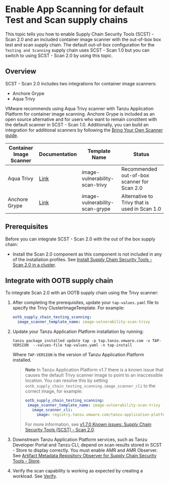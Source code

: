 # Enable App Scanning for default Test and Scan supply chains

This topic tells you how to enable Supply Chain Security Tools (SCST) - Scan 2.0
and an included container image scanner with the out-of-box box test and scan supply
chain. The default out-of-box configuration for the `Testing and
Scanning` supply chain uses SCST - Scan 1.0 but you can switch to using SCST - Scan 2.0 by using this topic.

## <a id="overview"></a> Overview

SCST - Scan 2.0 includes two integrations for container image scanners:

- Anchore Grype
- Aqua Trivy

VMware recommends using Aqua Trivy scanner with Tanzu Application Platform for
container image scanning.  Anchore Grype is included as an open source
alternative and for users who want to remain constitent with the default scanner
in SCST - Scan 1.0.  Additionally, you can build an integration for additional
scanners by following the [Bring Your Own Scanner
guide](./bring-your-own-scanner.hbs.md).

| Container Image Scanner | Documentation | Template Name |  Status |
| --- | --- | --- | --- |
| Aqua Trivy | [Link](https://aquasecurity.github.io/trivy) | image-vulnerability-scan-trivy | Recommended out-of-box scanner for Scan 2.0 |
| Anchore Grype | [Link](https://github.com/anchore/grype) | image-vulnerability-scan-grype | Alternative to Trivy that is used in Scan 1.0 |

## <a id="prerequisites"></a> Prerequisites

Before you can integrate SCST - Scan 2.0 with the out of the box supply chain:

- Install the Scan 2.0 component as this component is not included in any of the installation profiles. See [Install Supply Chain Security Tools - Scan 2.0 in a cluster](./install-app-scanning.hbs.md).

## <a id="integration-supply-chain"></a> Integrate with OOTB supply chain

To integrate Scan 2.0 with an OOTB supply chain using the Trivy scanner:

1. After completing the prerequisites, update your `tap-values.yaml` file to specify the Trivy ClusterImageTemplate. For example:

    ```yaml
    ootb_supply_chain_testing_scanning:
      image_scanner_template_name: image-vulnerability-scan-trivy
    ```

1. Update your Tanzu Application Platform installation by running:

    ```console
    tanzu package installed update tap -p tap.tanzu.vmware.com -v TAP-VERSION  --values-file tap-values.yaml -n tap-install
    ```

    Where `TAP-VERSION` is the version of Tanzu Application Platform installed.

    >**Note** In Tanzu Application Platform v1.7 there is a known issue that causes the default
    >Trivy scanner image to point to an inaccessible location.
    >You can resolve this by setting `ootb_supply_chain_testing_scanning.image_scanner_cli` to the correct
    >image, for example:
    >
    >```yaml
    >ootb_supply_chain_testing_scanning:
    >  image_scanner_template_name: image-vulnerability-scan-trivy
    >    image_scanner_cli:
    >      image: registry.tanzu.vmware.com/tanzu-application-platform/tap-packages@sha256:675673a6d495d6f6a688497b754cee304960d9ad56e194cf4f4ea6ab53ca71d6
    >```
    >
    > For more information, see [v1.7.0 Known issues: Supply Chain Security Tools (SCST) - Scan 2.0](../release-notes.hbs.md#1-7-0-scst-scan-ki).

1. Downstream Tanzu Application Platform services, such as Tanzu Developer Portal and Tanzu CLI, depend on scan results stored in SCST - Store to display correctly. You must enable AMR and AMR Observer. See [Artifact Metadata Repository Observer for Supply Chain Security Tools - Store](../scst-store/amr/install-amr-observer.hbs.md).

1. Verify the scan capability is working as expected by creating a workload. See [Verify](./verify-app-scanning-supply-chain.hbs.md).